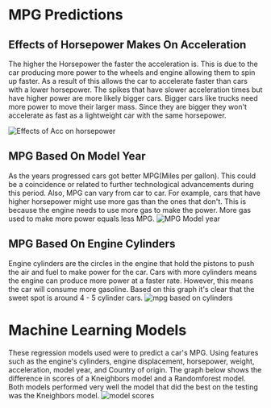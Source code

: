 # MPG Predictions

## Effects of Horsepower Makes On Acceleration 
The higher the Horsepower the faster the acceleration is. This is due to the car producing more power to the wheels and engine allowing them to spin up faster. As a result of this allows the car to accelerate faster than cars with a lower horsepower. The spikes that have slower acceleration times but have higher power are more likely bigger cars. Bigger cars like trucks need more power to move their larger mass. Since they are bigger they won't accelerate as fast as a lightweight car with the same horsepower. 

![Effects of Acc on horsepower](https://user-images.githubusercontent.com/88803320/158435626-284e19e5-10d6-40eb-ad61-09d279765ccb.png)

## MPG Based On Model Year
As the years progressed cars got better MPG(Miles per gallon). This could be a coincidence or related to further technological advancements during this period. Also, MPG can vary from car to car. For example, cars that have higher horsepower might use more gas than the ones that don't. This is because the engine needs to use more gas to make the power. More gas used to make more power equals less MPG. 
![MPG Model year](https://user-images.githubusercontent.com/88803320/158435642-234a8226-f95f-4cc9-b737-1b799467c575.png)

## MPG Based On Engine Cylinders
Engine cylinders are the circles in the engine that hold the pistons to push the air and fuel to make power for the car. Cars with more cylinders means the engine can produce more power at a faster rate. However, this means the car will consume more gasoline. Based on this graph it's clear that the sweet spot is around 4 - 5 cylinder cars. 
![mpg based on cylinders](https://user-images.githubusercontent.com/88803320/158435641-6aa734fa-f018-4d24-a78c-4ba6d8b56f11.png)


# Machine Learning Models
These regression models used were to predict a car's MPG. Using features such as the engine's cylinders, engine displacement, horsepower, weight, acceleration, model year, and Country of origin. The graph below shows the difference in scores of a Kneighbors model and a Randomforest model. Both models performed very well the model that did the best on the testing was the Kneighbors model.
![model scores](https://user-images.githubusercontent.com/88803320/158435638-befd27f7-774c-487d-baf0-ea6c67f55587.png)